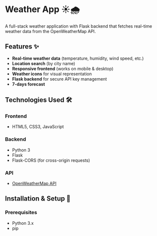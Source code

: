 # Weather App ☀️🌧️

A full-stack weather application with Flask backend that fetches real-time weather data from the OpenWeatherMap API.

## Features ✨
- **Real-time weather data** (temperature, humidity, wind speed, etc.)
- **Location search** (by city name)
- **Responsive frontend** (works on mobile & desktop)
- **Weather icons** for visual representation
- **Flask backend** for secure API key management
- **7-days forecast**

## Technologies Used 🛠️
### Frontend
- HTML5, CSS3, JavaScript

### Backend
- Python 3
- Flask
- Flask-CORS (for cross-origin requests)

### API
- [OpenWeatherMap API](https://openweathermap.org/api)

## Installation & Setup 🚀

### Prerequisites
- Python 3.x
- pip
